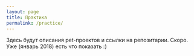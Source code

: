 ```yaml
---
layout: page
title: Практика
permalink: /practice/
---
```


Здесь будут описания pet-проектов и ссылки на репозитарии. Скоро.
Уже (январь 2018) есть что показать :)

